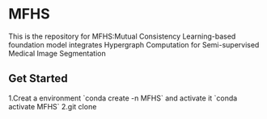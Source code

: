 <div>
<h1>MFHS</h1>
</div>
This is the repository for MFHS:Mutual Consistency Learning-based foundation model integrates Hypergraph Computation for Semi-supervised Medical Image Segmentation
<div>
<h2>Get Started</h2>
</div>
1.Creat a environment  `conda create -n MFHS`  and activate it  `conda activate MFHS`
2.git clone 
